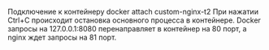 Подключение к контейнеру docker attach custom-nginx-t2
При нажатии Ctrl+C происходит остановка основного процесса в контейнере.
Docker запросы на 127.0.0.1:8080 перенаправляет в контейнер на 80 порт, а nginx ждет запросы на 81 порт.
